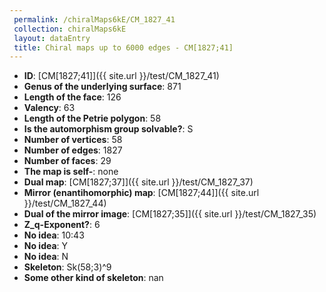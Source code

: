 ```yaml
--- 
 permalink: /chiralMaps6kE/CM_1827_41 
 collection: chiralMaps6kE
 layout: dataEntry
 title: Chiral maps up to 6000 edges - CM[1827;41]
---
```


- **ID**: [CM[1827;41]]({{ site.url }}/test/CM_1827_41)
- **Genus of the underlying surface**: 871
- **Length of the face**: 126
- **Valency**: 63
- **Length of the Petrie polygon**: 58
- **Is the automorphism group solvable?**: S
- **Number of vertices**: 58
- **Number of edges**: 1827
- **Number of faces**: 29
- **The map is self-**: none
- **Dual map**: [CM[1827;37]]({{ site.url }}/test/CM_1827_37)
- **Mirror (enantihomorphic) map**: [CM[1827;44]]({{ site.url }}/test/CM_1827_44)
- **Dual of the mirror image**: [CM[1827;35]]({{ site.url }}/test/CM_1827_35)
- **Z_q-Exponent?**: 6
- **No idea**:  10:43
- **No idea**: Y
- **No idea**: N
- **Skeleton**: Sk(58;3)^9
- **Some other kind of skeleton**: nan
